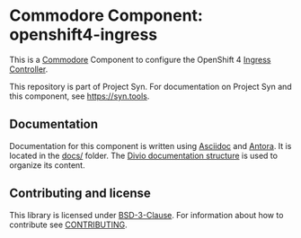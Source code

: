 # Commodore Component: openshift4-ingress

This is a [Commodore][commodore] Component to configure the OpenShift 4 [Ingress Controller][ingress-controller].

This repository is part of Project Syn.
For documentation on Project Syn and this component, see https://syn.tools.

## Documentation

Documentation for this component is written using [Asciidoc][asciidoc] and [Antora][antora].
It is located in the [docs/](docs) folder.
The [Divio documentation structure](https://documentation.divio.com/) is used to organize its content.

## Contributing and license

This library is licensed under [BSD-3-Clause](LICENSE).
For information about how to contribute see [CONTRIBUTING](CONTRIBUTING.md).

[commodore]: https://docs.syn.tools/commodore/index.html
[asciidoc]: https://asciidoctor.org/
[antora]: https://antora.org/
[ingress-controller]: https://docs.openshift.com/container-platform/4.4/networking/configuring_ingress_cluster_traffic/configuring-ingress-cluster-traffic-ingress-controller.html#configuring-ingress-cluster-traffic-ingress-controller
